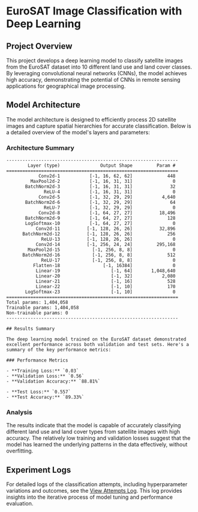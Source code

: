 # EuroSAT Image Classification with Deep Learning

## Project Overview

This project develops a deep learning model to classify satellite images from the EuroSAT dataset into 10 different land use and land cover classes. By leveraging convolutional neural networks (CNNs), the model achieves high accuracy, demonstrating the potential of CNNs in remote sensing applications for geographical image processing.

## Model Architecture

The model architecture is designed to efficiently process 2D satellite images and capture spatial hierarchies for accurate classification. Below is a detailed overview of the model's layers and parameters:

### Architecture Summary

```plaintext
----------------------------------------------------------------
        Layer (type)               Output Shape         Param #
================================================================
            Conv2d-1           [-1, 16, 62, 62]             448
         MaxPool2d-2           [-1, 16, 31, 31]               0
       BatchNorm2d-3           [-1, 16, 31, 31]              32
              ReLU-4           [-1, 16, 31, 31]               0
            Conv2d-5           [-1, 32, 29, 29]           4,640
       BatchNorm2d-6           [-1, 32, 29, 29]              64
              ReLU-7           [-1, 32, 29, 29]               0
            Conv2d-8           [-1, 64, 27, 27]          18,496
       BatchNorm2d-9           [-1, 64, 27, 27]             128
       LogSoftmax-10           [-1, 64, 27, 27]               0
           Conv2d-11          [-1, 128, 26, 26]          32,896
      BatchNorm2d-12          [-1, 128, 26, 26]             256
             ReLU-13          [-1, 128, 26, 26]               0
           Conv2d-14          [-1, 256, 24, 24]         295,168
        MaxPool2d-15            [-1, 256, 8, 8]               0
      BatchNorm2d-16            [-1, 256, 8, 8]             512
             ReLU-17            [-1, 256, 8, 8]               0
          Flatten-18                [-1, 16384]               0
           Linear-19                   [-1, 64]       1,048,640
           Linear-20                   [-1, 32]           2,080
           Linear-21                   [-1, 16]             528
           Linear-22                   [-1, 10]             170
       LogSoftmax-23                   [-1, 10]               0
================================================================
Total params: 1,404,058
Trainable params: 1,404,058
Non-trainable params: 0
----------------------------------------------------------------

## Results Summary

The deep learning model trained on the EuroSAT dataset demonstrated excellent performance across both validation and test sets. Here's a summary of the key performance metrics:

### Performance Metrics

- **Training Loss:** `0.03`
- **Validation Loss:** `0.56`
- **Validation Accuracy:** `88.81%`

- **Test Loss:** `0.557`
- **Test Accuracy:** `89.33%`

```

### Analysis

The results indicate that the model is capable of accurately classifying different land use and land cover types from satellite images with high accuracy. The relatively low training and validation losses suggest that the model has learned the underlying patterns in the data effectively, without overfitting.

## Experiment Logs

For detailed logs of the classification attempts, including hyperparameter variations and outcomes, see the [View Attempts Log](Attempts.txt). This log provides insights into the iterative process of model tuning and performance evaluation.
